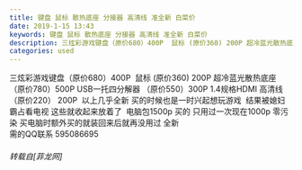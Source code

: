 ```yaml
---
title: 键盘 鼠标 散热底座 分接器 高清线 准全新 白菜价
date: 2019-1-15 13:43
keywords: 键盘 鼠标 散热底座 分接器 高清线 准全新 白菜价
description: 三炫彩游戏键盘（原价680）400P  鼠标 (原价360) 200P 超冷蓝光散热底座 （原价780）500P USB一托四分解器 （原价550）300P 1.4规格HDMI 高清线（原价220） 200P  以上几乎全新 买的时候也是一时兴起想玩游戏  结果被媳妇霸占看电视 这些就收起来放着了  电脑包1500p 买的 只用过一次现在1000p 零污染 买电脑时额外买的就装回来后就再没用过 全新   需的QQ联系 595086695
categories: used
---
```

<td class="t_f" id="postmessage_2696939">

三炫彩游戏键盘（原价680）400P  鼠标 (原价360) 200P 超冷蓝光散热底座 （原价780）500P USB一托四分解器 （原价550）300P 1.4规格HDMI 高清线（原价220） 200P  以上几乎全新 买的时候也是一时兴起想玩游戏  结果被媳妇霸占看电视 这些就收起来放着了  电脑包1500p 买的 只用过一次现在1000p 零污染 买电脑时额外买的就装回来后就再没用过 全新   <br/>
需的QQ联系 595086695</td>
###### 转载自[菲龙网]